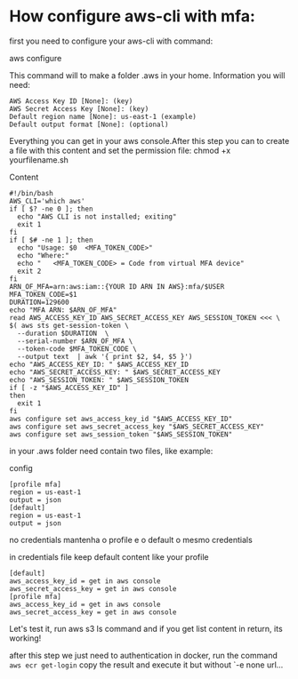 # How configure aws-cli with mfa:

first you need to configure your aws-cli with command:

aws configure

This command will to make a folder .aws in your home. Information you will need:
```
AWS Access Key ID [None]: (key) 
AWS Secret Access Key [None]: (key) 
Default region name [None]: us-east-1 (example)
Default output format [None]: (optional)
```
Everything you can get in your aws console.After this step you can to create a file with this content and set the permission file: chmod +x yourfilename.sh

Content
```
#!/bin/bash
AWS_CLI='which aws'
if [ $? -ne 0 ]; then
  echo "AWS CLI is not installed; exiting"
  exit 1
fi
if [ $# -ne 1 ]; then
  echo "Usage: $0  <MFA_TOKEN_CODE>"
  echo "Where:"
  echo "   <MFA_TOKEN_CODE> = Code from virtual MFA device"
  exit 2
fi
ARN_OF_MFA=arn:aws:iam::{YOUR ID ARN IN AWS}:mfa/$USER
MFA_TOKEN_CODE=$1
DURATION=129600
echo "MFA ARN: $ARN_OF_MFA"
read AWS_ACCESS_KEY_ID AWS_SECRET_ACCESS_KEY AWS_SESSION_TOKEN <<< \
$( aws sts get-session-token \
  --duration $DURATION  \
  --serial-number $ARN_OF_MFA \
  --token-code $MFA_TOKEN_CODE \
  --output text  | awk '{ print $2, $4, $5 }')
echo "AWS_ACCESS_KEY_ID: " $AWS_ACCESS_KEY_ID
echo "AWS_SECRET_ACCESS_KEY: " $AWS_SECRET_ACCESS_KEY
echo "AWS_SESSION_TOKEN: " $AWS_SESSION_TOKEN
if [ -z "$AWS_ACCESS_KEY_ID" ]
then
  exit 1
fi
aws configure set aws_access_key_id "$AWS_ACCESS_KEY_ID"
aws configure set aws_secret_access_key "$AWS_SECRET_ACCESS_KEY"
aws configure set aws_session_token "$AWS_SESSION_TOKEN"
```
in your .aws folder need contain two files, like example:

config
```
[profile mfa]
region = us-east-1
output = json
[default]
region = us-east-1
output = json
```
no credentials mantenha o profile e o default o mesmo credentials

in credentials file keep default content like your profile
```
[default]
aws_access_key_id = get in aws console
aws_secret_access_key = get in aws console
[profile mfa]
aws_access_key_id = get in aws console
aws_secret_access_key = get in aws console
```

Let's test it, run aws s3 ls command and if you get list content in return, its working! 

after this step we just need to authentication in docker, run the command `aws ecr get-login` copy the result and execute it but without `-e none url...
